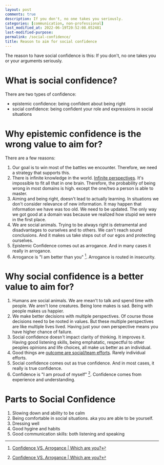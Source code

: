 ```yaml
---
layout: post
comments: true
description: If you don't, no one takes you seriously.
categories: [communication, non-professional]
last_modified_at: 2022-06-19T20:52:08.052481
last-modified-purpose:
permalink: /social-confidence/
title: Reason to aim for social confidence
---
```


The reason to have social confidence is this: If you don't, no one takes you or your arguments seriously.

# What is social confidence?

There are two types of confidence:

- epistemic confidence: being confident about being right
- social confidence: being confident your role and expressions in social situations

# Why epistemic confidence is the wrong value to aim for?

There are a few reasons:
1. Our goal is to win most of the battles we encounter. Therefore, we need a strategy that supports this.
2. There is infinite knowledge in the world. [Infinite perspectives](/black_white). It's impossible to fit all that in one brain. Therefore, the probability of being wrong in most domains is high. except the one/two a person is able to master.
3. Aiming and being right, doesn't lead to actually learning. In situations we don't consider relevance of new information. It may happen that information we have was too old. We need to be updated. The only way we got good at a domain was because we realized how stupid we were in the first place.
4. We are social animals. Trying to be always right is detramental and disadvantages to ourselves and to others. We can't reach sound conclusions. And it makes us take steps out of our egos and protecting ourselves.
5. Epistemic Confidence comes out as arrogance. And in many cases it really in arrogance.
6. Arrogance is "I am better than you" [^1]. Arrogance is routed in insecurity.

# Why social confidence is a better value to aim for?

1. Humans are social animals. We are mean't to talk and spend time with people. We aren't lone creatures. Being lone makes is sad. Being with people makes us happier.
2. We make better decisions with multiple perspectives. Of course those decisions need to be rooted in values. But these multiple perspectives are like multiple lives lived. Having just your own perspective means you have higher chance of failure.
3. Social confidence doesn't impact clarity of thinking. It improves it. Having good listening skills, being emphatatic, respectful to other peoples opinions and life choices, all make us better as an individual. 
4. Good things are [outcome are social/team efforts](/teams). Rarely individual efforts.
5. Social confidence comes out as true confidence. And in most cases, it really is true confidence.
6. Confidence is "I am proud of myself" [^1]. Confidence comes from experience and understanding.

# Parts to Social Confidence

1. Slowing down and ability to be calm
2. Being comfortable in social situations. aka you are able to be yourself.
3. Dressing well
4. Good hygine and habits
5. Good communication skills: both listening and speaking

[^1]: [Confidence VS. Arrogance | Which are you?](https://www.youtube.com/watch?v=f3biKalwktk)